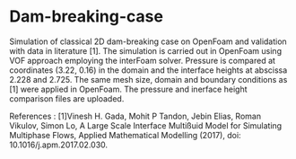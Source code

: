 # Dam-breaking-case
Simulation of classical 2D dam-breaking case on OpenFoam and validation with data in literature [1]. The simulation is carried out in OpenFoam using VOF approach employing the interFoam solver. Pressure is compared at coordinates (3.22, 0.16) in the domain and the interface heights at abscissa 2.228 and 2.725. The same mesh size, domain and boundary conditions as [1] were applied in OpenFoam.  The pressure and inerface height comparison files are uploaded. 

References : 
[1]Vinesh H. Gada, Mohit P Tandon, Jebin Elias, Roman Vikulov, Simon Lo, A
Large Scale Interface Multißuid Model for Simulating Multiphase Flows, Applied Mathematical Modelling
(2017), doi: 10.1016/j.apm.2017.02.030. 

